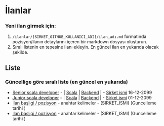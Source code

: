 
İlanlar
=======

### Yeni ilan girmek için:
1. `/ilanlar/[SIRKET_GITHUB_KULLANICI_ADI]/ilan_adı.md` formatında pozisyon/ilanın detaylarını içeren bir markdown dosyası oluşturun.
2. Sıralı listenin en tepesine ilanı ekleyin. En güncel ilan en yukarıda olacak şekilde.

## Liste

### Güncellige göre sıralı liste (en güncel en yukarıda)
+ [Senior scala developer](../blob/master/ilanlar/SIRKET_ISMI/scala-developer.md) - | [Scala]() | [Backend]() | - [Sirket ismi](../blob/master/ilanlar/SIRKET_ISMI) 16-12-2099 
+ [Junior scala developer](../blob/master/ilanlar/SIRKET_ISMI/scala-developer.md) - | [Scala]() | [Backend]() | - [Sirket ismi](../blob/master/ilanlar/SIRKET_ISMI) 01-12-2099 
+ [Ilan başligi / pozisyon](../blob/master/LICENSE) - anahtar kelimeler - (SIRKET_ISMI) (Guncelleme tarihi ) 
+ [Ilan başligi / pozisyon](../blob/master/LICENSE) - anahtar kelimeler - (SIRKET_ISMI) (Guncelleme tarihi ) 
